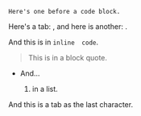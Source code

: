 	Here's one before a code block.

Here's a tab:	, and here is another:	.

And this is in `inline	code`.

>	This is in a block quote.

*	And...

	1.	in a list.

And this is a tab as the last character.	
